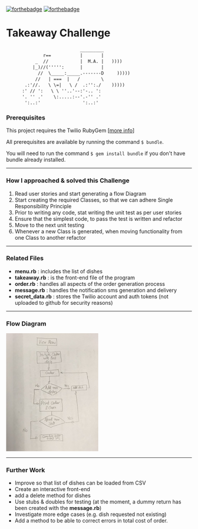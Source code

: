 [![forthebadge](http://forthebadge.com/images/badges/made-with-ruby.svg)](http://forthebadge.com) [![forthebadge](http://forthebadge.com/images/badges/uses-git.svg)](http://forthebadge.com)

Takeaway Challenge
==================
```
                            _________
              r==           |       |
           _  //            |  M.A. |   ))))
          |_)//(''''':      |       |
            //  \_____:_____.-------D     )))))
           //   | ===  |   /        \
       .:'//.   \ \=|   \ /  .:'':./    )))))
      :' // ':   \ \ ''..'--:'-.. ':
      '. '' .'    \:.....:--'.-'' .'
       ':..:'                ':..:'

 ```

 ### Prerequisites
 This project requires the Twilio RubyGem [[more info](https://github.com/twilio/twilio-ruby)]

 All prerequisites are available by running the command ```$ bundle```.

 You will need to run the command ```$ gem install bundle``` if you don't have bundle already installed.

 ---

 ### How I approached & solved this Challenge
 1. Read user stories and start generating a flow Diagram
 2. Start creating the required Classes, so that we can adhere Single Responsibility Principle
 3. Prior to writing any code, stat writing the unit test as per user stories
 4. Ensure that the simplest code, to pass the test is written and refactor
 5. Move to the next unit testing
 6. Whenever a new Class is generated, when moving functionality from one Class to another refactor

 ---
### Related Files
* **menu.rb** : includes the list of dishes
* **takeaway.rb** : is the front-end file of the program
* **order.rb** : handles all aspects of the order generation process
* **message.rb** : handles the notification sms generation and delivery
* **secret_data.rb** : stores the Twilio account and auth tokens (not uploaded to github for security reasons)

---

### Flow Diagram
![Flow Chart Diagram](./00_Notes/Flow_chart.JPG)

---

### Further Work
* Improve so that list of dishes can be loaded from CSV
* Create an interactive front-end
* add a delete method for dishes
* Use stubs & doubles for testing (at the moment, a dummy return has been created with the **message.rb**)
* Investigate more edge cases (e.g. dish requested not existing)
* Add a method to be able to correct errors in total cost of order.
